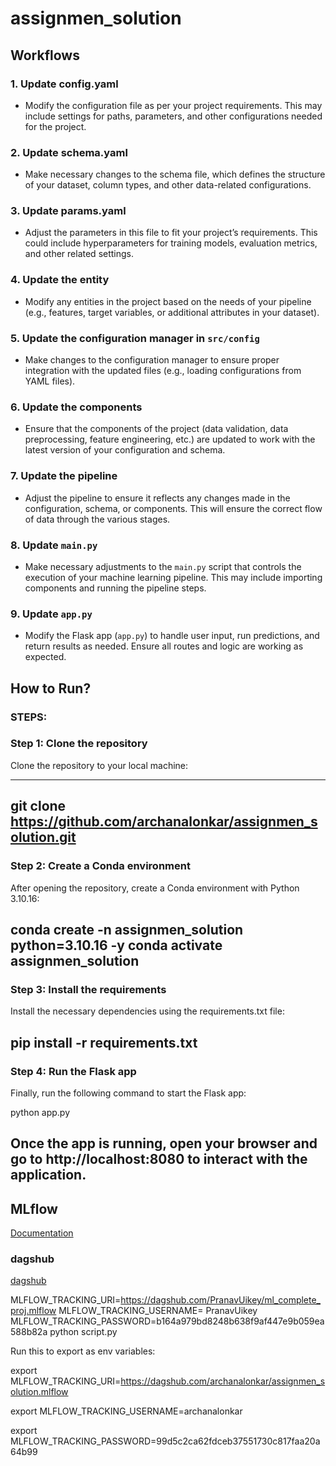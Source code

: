 # assignmen_solution


## Workflows

### 1. Update config.yaml
- Modify the configuration file as per your project requirements. This may include settings for paths, parameters, and other configurations needed for the project.

### 2. Update schema.yaml
- Make necessary changes to the schema file, which defines the structure of your dataset, column types, and other data-related configurations.

### 3. Update params.yaml
- Adjust the parameters in this file to fit your project’s requirements. This could include hyperparameters for training models, evaluation metrics, and other related settings.

### 4. Update the entity
- Modify any entities in the project based on the needs of your pipeline (e.g., features, target variables, or additional attributes in your dataset).

### 5. Update the configuration manager in `src/config`
- Make changes to the configuration manager to ensure proper integration with the updated files (e.g., loading configurations from YAML files).

### 6. Update the components
- Ensure that the components of the project (data validation, data preprocessing, feature engineering, etc.) are updated to work with the latest version of your configuration and schema.

### 7. Update the pipeline
- Adjust the pipeline to ensure it reflects any changes made in the configuration, schema, or components. This will ensure the correct flow of data through the various stages.

### 8. Update `main.py`
- Make necessary adjustments to the `main.py` script that controls the execution of your machine learning pipeline. This may include importing components and running the pipeline steps.

### 9. Update `app.py`
- Modify the Flask app (`app.py`) to handle user input, run predictions, and return results as needed. Ensure all routes and logic are working as expected.

## How to Run?

### STEPS:

### Step 1: Clone the repository
Clone the repository to your local machine:

---
git clone https://github.com/archanalonkar/assignmen_solution.git
-----
### Step 2: Create a Conda environment

After opening the repository, create a Conda environment with Python 3.10.16:

conda create -n assignmen_solution python=3.10.16 -y
conda activate assignmen_solution
----
### Step 3: Install the requirements

Install the necessary dependencies using the requirements.txt file:

pip install -r requirements.txt
----
### Step 4: Run the Flask app

Finally, run the following command to start the Flask app:

python app.py

Once the app is running, open your browser and go to http://localhost:8080 to interact with the application.
-----

## MLflow

[Documentation](https://mlflow.org/docs/latest/index.html)


### dagshub

[dagshub](https://dagshub.com/dashboard)

MLFLOW_TRACKING_URI=https://dagshub.com/PranavUikey/ml_complete_proj.mlflow
MLFLOW_TRACKING_USERNAME= PranavUikey
MLFLOW_TRACKING_PASSWORD=b164a979bd8248b638f9af447e9b059ea588b82a
python script.py

Run this to export as env variables:

export MLFLOW_TRACKING_URI=https://dagshub.com/archanalonkar/assignmen_solution.mlflow

export MLFLOW_TRACKING_USERNAME=archanalonkar 

export MLFLOW_TRACKING_PASSWORD=99d5c2ca62fdceb37551730c817faa20a64b99
